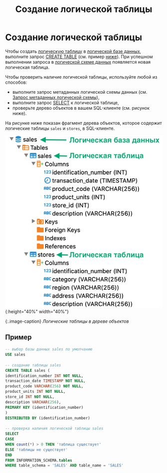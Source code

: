 ﻿---
layout: default
title: Создание логической таблицы
nav_order: 3
parent: Управление схемой данных
grand_parent: Работа с системой
has_children: false
---

# Создание логической таблицы

Чтобы создать [логическую таблицу](../../../Обзор_понятий_компонентов_и_связей/Основные_понятия/Логическая_таблица/Логическая_таблица.md) 
в [логической базе данных](../../../Обзор_понятий_компонентов_и_связей/Основные_понятия/Логическая_база_данных/Логическая_база_данных.md), 
выполните запрос [CREATE TABLE](../../../Справочная_информация/Запросы_SQLplus/CREATE_TABLE/CREATE_TABLE.md) 
(см. пример [ниже](#пример)). При успешном выполнении запроса в 
[логической схеме данных](../../../Обзор_понятий_компонентов_и_связей/Основные_понятия/Логическая_схема_данных/Логическая_схема_данных.md) 
появляется новая логическая таблица.

Чтобы проверить наличие логической таблицы, используйте любой из способов:
*   выполните запрос метаданных логической схемы данных 
    (см. [Запрос метаданных логической схемы](../Запрос_метаданных_логической_схемы/Запрос_метаданных_логической_схемы.md)),
*   выполните запрос [SELECT](../../../Справочная_информация/Запросы_SQLplus/SELECT/SELECT.md) к логической 
    таблице,
*   проверьте дерево объектов в вашем SQL-клиенте (см. рисунок ниже).

На рисунке ниже показан фрагмент дерева объектов, которое содержит логические таблицы `sales` и `stores`, 
в SQL-клиенте.

![](Логическая_таблица.png){:height="40%" width="40%"}

{:.image-caption}
*Логические таблицы в дереве объектов*

## Пример

```sql
-- выбор базы данных sales по умолчанию
USE sales

-- создание таблицы sales
CREATE TABLE sales (
identification_number INT NOT NULL,
transaction_date TIMESTAMP NOT NULL,
product_code VARCHAR(256) NOT NULL,
product_units INT NOT NULL,
store_id INT NOT NULL,
description VARCHAR(256),
PRIMARY KEY (identification_number)
)
DISTRIBUTED BY (identification_number)

-- проверка наличия логической таблицы sales
SELECT
CASE
WHEN count(*) > 0 THEN 'таблица существует'
ELSE 'таблицы не существует'
END
FROM INFORMATION_SCHEMA.tables
WHERE table_schema = 'SALES' AND table_name = 'SALES'
```